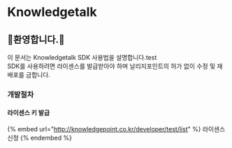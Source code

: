 # Knowledgetalk

## 환영합니다.

이 문서는 Knowledgetalk SDK 사용법을 설명합니다.test\
SDK를 사용하려면 라이센스를 발급받아야 하며 날리지포인트의 허가 없이 수정 및 재배포를 금합니다.

### 개발절차

#### 라이센스 키 발급

{% embed url="http://knowledgepoint.co.kr/developer/test/list" %}
라이센스 신청
{% endembed %}
